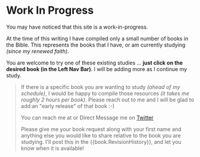 # Work In Progress

You may have noticed that this site is a work-in-progress.

At the time of this writing I have compiled only a small number of
books in the Bible.  This represents the books that I have, or am
currently studying _(since my renewed faith)_.

You are welcome to try one of these existing studies ... **just click
on the desired book (in the Left Nav Bar)**.  I will be adding more as
I continue my study.

> If there is a specific book you are wanting to study _(ahead of my
> schedule)_, I would be happy to compile those resources _(it takes
> me roughly 2 hours per book)_.  Please reach out to me and I will be
> glad to add an "early release" of that book :-)
>
> You can reach me at
> <span id="inject"></span>
> or Direct Message me on [Twitter](https://twitter.com/kevinast)
> 
> Please give me your book request along with your first name and
> anything else you would like to share relative to the book you are
> studying.  I'll post this in the {{book.RevisionHistory}}, and let you know
> when it is available!

<script>
 // inject our email via JS
 // ... in an attempt to avoid spam (since most crawlers process the server-side renered html)
 // ... NOT foolproof, but nothing is
 (function () {
   const mailToContainer = document.getElementById('inject');
   const me = 'inquire';
   const at = 'wiiBridges&#46;com';
   mailToContainer.innerHTML = `<a href="mailto:${me}&#64;${at}?Subject=Fire%20Within%20Book%20Request" target="_top">${me}&#64;${at}</a>`;
 })(); // in GitBook we execute directly RATHER than on-page-load
</script>

